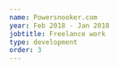 ```yaml
---
name: Powersnooker.com
year: Feb 2018 - Jan 2018
jobtitle: Freelance work
type: development
order: 3
---
```

